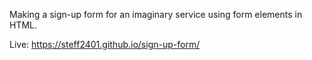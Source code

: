Making a sign-up form for an imaginary service using form elements in HTML.

Live: https://steff2401.github.io/sign-up-form/
